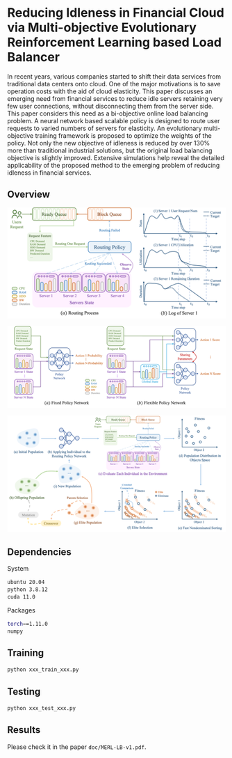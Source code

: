 # Reducing Idleness in Financial Cloud via Multi-objective Evolutionary Reinforcement Learning based Load Balancer

In recent years, various companies started to shift their data services from traditional data centers onto cloud. One of the major motivations is to save operation costs with the aid of cloud elasticity. This paper discusses an emerging need from financial services to reduce idle servers retaining very few user connections, without disconnecting them from the server side. This paper considers this need as a bi-objective online load balancing problem. A neural network based scalable policy is designed to route user requests to varied numbers of servers for elasticity. An evolutionary multi-objective training framework is proposed to optimize the weights of the policy. Not only the new objective of idleness is reduced by over 130\% more than traditional industrial solutions, but the original load balancing objective is slightly improved. Extensive simulations help reveal the detailed applicability of the proposed method to the emerging problem of reducing idleness in financial services.

## Overview

![](figs/fig1.png)

![](figs/fig2.png)

![](figs/fig3.png)

## Dependencies

System

```bash
ubuntu 20.04
python 3.8.12
cuda 11.0
```

Packages

```bash
torch==1.11.0
numpy
```

## Training

```bash
python xxx_train_xxx.py
```

## Testing

```bash
python xxx_test_xxx.py
```


## Results
Please check it in the paper `doc/MERL-LB-v1.pdf`.